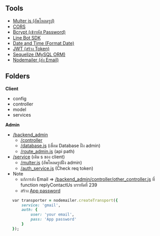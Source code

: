 ## Tools
- [Multer js (อัพโหลดรูป)](https://www.npmjs.com/package/multer)
- [CORS](https://www.npmjs.com/package/cors)
- [Bcrypt (เข้ารหัส Password)](https://www.npmjs.com/package/bcrypt)
- [Line Bot SDK](https://github.com/line/line-bot-sdk-nodejs)
- [Date and Time (Format Date)](https://www.npmjs.com/package/date-and-time)
- [JWT (สร้าง Token)](https://www.npmjs.com/package/jsonwebtoken)
- [Sequelize (MySQL ORM)](https://sequelize.org/)
- [Nodemailer (ส่ง Email)](https://nodemailer.com/about/)

## Folders
**Client**
- config 
- controller 
- model
- services

**Admin**
- [/backend_admin](https://github.com/parnuphun/DeltaProperty_Backend/tree/main/backend_admin)
  - [/controller](https://github.com/parnuphun/DeltaProperty_Backend/tree/main/backend_admin/controller)
  - [/database.js](https://github.com/parnuphun/DeltaProperty_Backend/blob/main/backend_admin/database.js) (เชื่อม Database ฝั่ง admin)
  - [/route_admin.js](https://github.com/parnuphun/DeltaProperty_Backend/blob/main/backend_admin/route_admin.js) (api path)
- [/service](https://github.com/parnuphun/DeltaProperty_Backend/tree/main/service) (เติม s ของ client)
  - [/multer.js](https://github.com/parnuphun/DeltaProperty_Backend/blob/main/service/multer.js) (อัพโหลดรูปฝั่ง admin)
  - [/auth_service.js](https://github.com/parnuphun/DeltaProperty_Backend/blob/main/service/auth_service.js) (Check req token)
- Note
  - แก้การส่ง Email => [/backend_admin/controller/other_controller.js](https://github.com/parnuphun/DeltaProperty_Backend/blob/main/backend_admin/controller/other_controller.js) ที่ function replyContactUs บรรทัดที่ 239
  - สร้าง [App password](https://myaccount.google.com/apppasswords)
 ```ruby
    var transporter = nodemailer.createTransport({
        service: 'gmail',
        auth: {
            user: 'your email',
            pass: 'App password'
        }
    });
 ```

